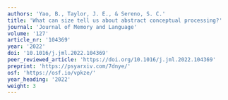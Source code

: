 ```yaml
---
authors: 'Yao, B., Taylor, J. E., & Sereno, S. C.'
title: 'What can size tell us about abstract conceptual processing?'
journal: 'Journal of Memory and Language'
volume: '127'
article_nr: '104369'
year: '2022'
doi: '10.1016/j.jml.2022.104369'
peer_reviewed_article: 'https://doi.org/10.1016/j.jml.2022.104369'
preprint: 'https://psyarxiv.com/7dnye/'
osf: 'https://osf.io/vpkze/'
year_heading: '2022'
weight: 3
---
```


